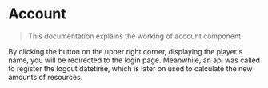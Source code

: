 # Account
> This documentation explains the working of account component.

By clicking the button on the upper right corner, displaying the player's name, 
you will be redirected to the login page. Meanwhile, an api was called to register the logout datetime, which is later on used to calculate the new amounts of resources.
